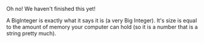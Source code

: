Oh no!  We haven't finished this yet!  

A BigInteger is exactly what it says it is (a very Big Integer). It's size is equal to the amount of memory your computer can hold (so it is a number that is a string pretty much).

